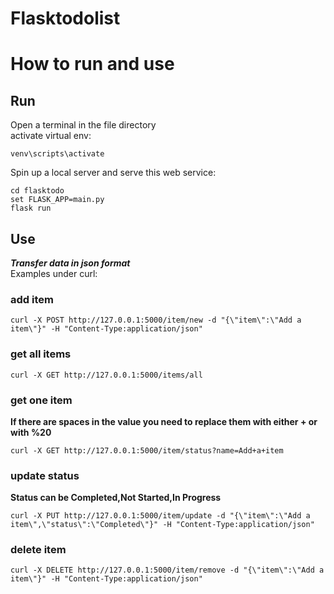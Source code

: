 # Flasktodolist


# How to run and use  
## Run
Open a terminal in the file directory  
activate virtual env:
```
venv\scripts\activate
```
Spin up a local server and serve this web service:
```
cd flasktodo
set FLASK_APP=main.py
flask run
```
## Use
***Transfer data in json format***  
Examples under curl:  
### add item
```
curl -X POST http://127.0.0.1:5000/item/new -d "{\"item\":\"Add a item\"}" -H "Content-Type:application/json"  
```
### get all items
```
curl -X GET http://127.0.0.1:5000/items/all
```
### get one item
**If there are spaces in the value you need to replace them with either + or with %20**
```
curl -X GET http://127.0.0.1:5000/item/status?name=Add+a+item
```
### update status
**Status can be Completed,Not Started,In Progress**
```
curl -X PUT http://127.0.0.1:5000/item/update -d "{\"item\":\"Add a item\",\"status\":\"Completed\"}" -H "Content-Type:application/json"
```
### delete item
```
curl -X DELETE http://127.0.0.1:5000/item/remove -d "{\"item\":\"Add a item\"}" -H "Content-Type:application/json"
```
